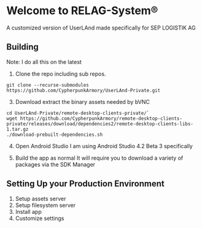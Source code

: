 
# Welcome to RELAG-System®

A customized version of UserLAnd made specifically for SEP LOGISTIK AG

## Building

Note: I do all this on the latest 

1) Clone the repo including sub repos.

`git clone --recurse-submodules https://github.com/CypherpunkArmory/UserLAnd-Private.git`

3) Download extract the binary assets needed by bVNC
```
cd UserLAnd-Private/remote-desktop-clients-private/`
wget https://github.com/CypherpunkArmory/remote-desktop-clients-private/releases/download/dependencies2/remote-desktop-clients-libs-1.tar.gz
./download-prebuilt-dependencies.sh
```

4) Open Android Studio 
I am using Android Studio 4.2 Beta 3 specifically

5) Build the app as normal
It will require you to download a variety of packages via the SDK Manager

## Setting Up your Production Environment

1) Setup assets server
2) Setup filesystem server
3) Install app
4) Customize settings
